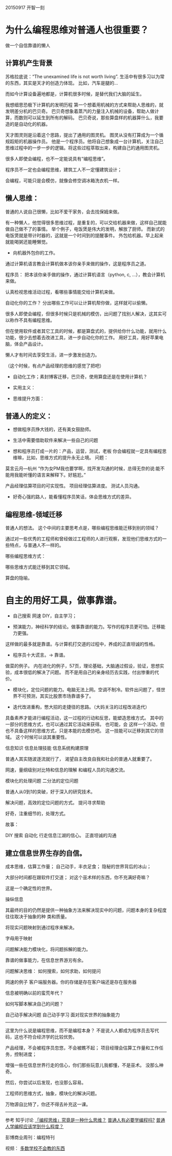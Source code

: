 20150917 开智一刻
# 为什么编程思维对普通人也很重要？
做一个自信靠谱的懒人

## 计算机产生背景

苏格拉底说：“The unexamined life is not worth living”.
生活中有很多习以为常的东西，其实是天才的创造力体现。
比如，汽车是腿的...

而如今计算设备遍地都是，计算机很多时候，是替代我们大脑的延生。

我想细思恐极下计算机的发明历程
第一个想着用机械的方式来帮助人思维的，就发明差分机的巴贝奇。
巴贝奇想象着蒸汽的力量注入机械的设备，帮助人做计算，而数则可以延生到所有的解码。
巴贝奇说，那些算盘样的机器算什么，我要造的是自动化的机器。

天才图灵则是沿着这个思路，提出了通用的图灵机。
图灵从没有打算成为一个循规蹈矩的机器操作员。
他是一个程序员。他将自己想象成一台计算机，关注自己思维过程中的一步一步的逻辑。将这些过程萃取出来，构建自己的通用图灵机。


很多人即使会编程，也不一定能说具有“编程思维”。

程序员不一定也会编程思维，建筑工人不一定懂建筑设计；

会编程，可能只是会模仿，就像会修空调冰箱洗衣机一样。


## 懒人思维：
普通的人说自己很懒，比如不爱干家务，会去找保姆来做。

有一种懒人，他觉得很多思维过程，是重复的，可以交给机器来做，这样自己就能做自己做不了的事情。
举个例子，电饭煲是伟大的发明，解放了厨师。
而新式的电饭煲就是带计时器的，这就是一个时间到的提醒事件。
外包给机器。早上起来就能喝粥还能睡懒觉。


- 向机器外包你的工作。

通过计算机语言教会计算机做本该你亲手来做的操作，这是程序员之道。

程序员：
把本该你亲手做的操作，通过计算机语言（python, c, ...），教会计算机来做。

认真检视思维活动过程，看哪些事情能交给计算机来做。

自动化你的工作？
分出哪些工作可以让计算机帮你做，这样就可以偷懒。

很多人即使会编程，但很多时候只是机械的模仿，出问题了找别人解决，这其实可以称作不具有编程思维。

但在使用软件或者其它工具的时候，都是算盘式的，提供给你什么功能，就用什么功能，很少去想着去改进工具，进一步自动化你的工作。
用好工具，用好苹果电脑，体会产品设计。

懒人才有时间去享受生活，进一步激发创造力。

（这个时候，有点产品经理的思维的感觉了把吧）

- 自动化工作；素封博客迁移，巴贝奇，使用算盘还是在使用计算机？



- 实用主义：
- 思维提升方面：



## 普通人的定义：

- 想做程序员挣大钱的，还有美女鼓励师。
- 生活中需要借助软件来解决一些自己的问题

- 想和程序员打成一片的：产品，运营，测试，老板
你会编程就一定具有编程思维嘛，比如，思维方式的提升永无止境。
问题：


莫言云月—杭州
“作为女PM我也要学啊，找开发沟通的时候，总得无奈的说:能不能用我能听懂的语言来解释下。好尴尬。”

产品经理估算项目的可实现性。
项目经理估算进度。
测试人员沟通。

- 好奇心强的路人，能看懂程序员笑话，体会思维方式的差异。


## 编程思维-领域迁移

普通人的想法。
这个中间的主要思考点是，哪些编程思维能迁移到别的领域？


通过对一些优秀的工程师和曾经做过工程师的人进行观察，发现他们思维方式的一些特点，与普通人不一样的。

哪些编程思维方式：

哪些思维方式能迁移到其它领域。

算盘的隐喻。

# 自主的用好工具，做事靠谱。

- 自己搜索 网速 DIY，自主学习；

- 预演能力，神经科学的结论。做事靠谱的能力。写作的程序员更可怕。迁移能力更强。

这样做的最多就是靠谱。与计算机打交道的过程中，养成的正直坦诚的性格。

- 程序员十大谎言。-> 靠谱。


做菜的例子。
内在进化的例子，57页，理论基础，大脑通过假设，验证，思想实验，成本很低的解决了问题。
而不是用自己的亲身经历去实践，付出惨重的代价。

- 模块化，定位问题的能力。电脑无法上网。空调不制冷。软件出问题了，怪世界不可预测，其实比股票市场靠谱多了。

- 迭代改进重构，憋大招的走捷径的思路。（大妈关注的过程改进迭代）


具备素养才能进行编程活动，这一过程的行动和反思，能塑造思维方式。
其中的一部分的思维方式，也可以通过其它活动来获得。
也可能，会 这样一个活动，但也不具备这样的思维方式，只是本能的去模仿吧。
这一技能可以迁移到其它的领域。
这个时候可以谈其重要性。

信息知识
信息处理技能
信息系统构建原理

普通人其实随波逐流就行了，
渴望自主改良自我和社会的普通人就重要了。


网速，量纲级别对比特和信息的理解
和编程人员的沟通交流。

模块化的处理问题
二分法的定位问题

普通人从0到1的突破，好于深入的研究技术。


解决问题，高效的定位问题的方式。
提问寻求帮助


好奇，注重细节的，处理方式。

故事：


DIY 搜索
自动化
行走信息江湖的信心。
正直坦诚的沟通

## 建立信息世界生存的自信。

成本思维，估算工作量；
自己动手，丰衣足食；
隐秘的世界背后的冰山；

大部分时间都在跟软件打交道；
对这个巫术样的东西，你不充满好奇嘛？

这是一个确定性的世界。

操纵信息

其最终的目的仍然是提供一种抽象方法来解决现实中的问题，问题本身的复杂程度往往取决于抽象的种 类和质量。

将现实问题映射到通过程序来解决。

字母用于映射

问题解决能力模块化，将问题拆解的能力。


靠谱的做事能力，在信息世界游刃有余。

问题解决思维：
如何搜索，如何求助，如何提问


网速的例子
客户端服务器。你的存储是存在客户端还是存在服务器

信息被明确以前的蛮荒年代？

如何写脚本解决自己的问题？



自己动手解决问题
自己动手学习
面对现实世界的抽象能力



-------------------------------------


这里为什么说是编程思维，而不是编程本身？
不是说人人都成为程序员去写代码，这也不符合经济学的比较优势。

产品经理，不会被程序员忽悠，不会被瞧不起；
项目经理会估算工作量和工作任务，控制进度；

增强一些在信息世界行走的信心，你们那些玩意儿我都懂，不是巫术。
没那么神奇。

然后，你尝试以后发现，也没那么容易。

工程师的思维方式，抽象，模块化的解决问题。

万物源自比特了，你还不得去补充这一课。

---------------------------


参考 知乎讨论
[「编程思维」究竟是一种什么思维？](http://www.zhihu.com/question/27881340)
[普通人有必要学编程吗?](http://www.zhihu.com/question/21260661)
[普通人学编程应该学到什么程度？](http://www.zhihu.com/question/22606631)

彭博商业周刊：编程特刊

视频：
[多数学校不会教的东西](http://v.youku.com/v_show/id_XNTIzNzE2NzQ4.html)


